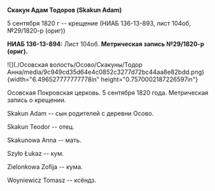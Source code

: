 **Скакун Адам Тодоров (Skakun Adam)**

5 сентября 1820 г -- крещение (НИАБ 136-13-893, лист 104об, №29/1820-р
(ориг))

**НИАБ 136-13-894:** Лист 104об. **Метрическая запись №29/1820-р
(ориг).**

![](./Осовская волость/Осово/Скакуны/Тодор Анна/media/9c949cd35d64e4c0852c3277d72bc44aa8e82bdd.png){width="6.496527777777778in"
height="0.7570002187226597in"}

Осовская Покровская церковь. 5 сентября 1820 года. Метрическая запись о
крещении.

Skakun Adam -- сын родителей с деревни Осовo.

Skakun Teodor -- отец.

Skakunowa Anna -- мать.

Szyło Łukaz -- кум.

Zielonkowa Zofija -- кума.

Woyniewicz Tomasz -- ксёндз.
